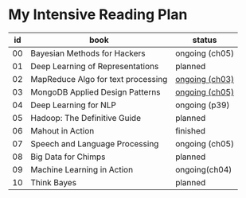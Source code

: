 My Intensive Reading Plan
==========================


| id  | book | status |
| --- | ---- | ------ |
| 00   | Bayesian Methods for Hackers | ongoing (ch05) |
| 01   | Deep Learning of Representations | planned  |
| 02   | MapReduce Algo for text processing | [ongoing (ch03)](./02-TPMR.md) |
| 03   | MongoDB Applied Design Patterns |  [ongoing (ch05)](./03-MADP.md)  |
| 04   | Deep Learning for NLP | ongoing (p39) |
| 05   | Hadoop: The Definitive Guide | planned |
| 06   | Mahout in Action | finished |
| 07   | Speech and Language Processing | ongoing (ch05) |
| 08   | Big Data for Chimps | planned |
| 09   | Machine Learning in Action | ongoing(ch04) |
| 10   | Think Bayes | planned |

